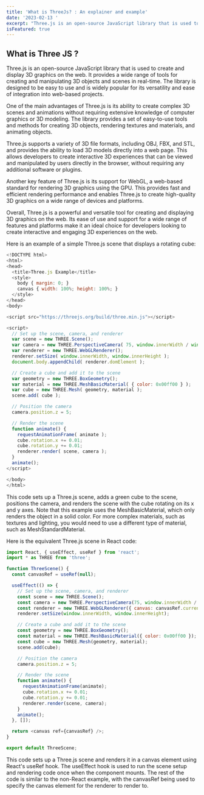 ```yaml
---
title: 'What is ThreeJs? : An explainer and example'
date: '2023-02-13 '
excerpt: "Three.js is an open-source JavaScript library that is used to create and display 3D graphics on the web."
isFeatured: true
---
```

## What is Three JS ?

Three.js is an open-source JavaScript library that is used to create and display 3D graphics on the web. It provides a wide range of tools for creating and manipulating 3D objects and scenes in real-time. The library is designed to be easy to use and is widely popular for its versatility and ease of integration into web-based projects.

One of the main advantages of Three.js is its ability to create complex 3D scenes and animations without requiring extensive knowledge of computer graphics or 3D modeling. The library provides a set of easy-to-use tools and methods for creating 3D objects, rendering textures and materials, and animating objects.

Three.js supports a variety of 3D file formats, including OBJ, FBX, and STL, and provides the ability to load 3D models directly into a web page. This allows developers to create interactive 3D experiences that can be viewed and manipulated by users directly in the browser, without requiring any additional software or plugins.

Another key feature of Three.js is its support for WebGL, a web-based standard for rendering 3D graphics using the GPU. This provides fast and efficient rendering performance and enables Three.js to create high-quality 3D graphics on a wide range of devices and platforms.

Overall, Three.js is a powerful and versatile tool for creating and displaying 3D graphics on the web. Its ease of use and support for a wide range of features and platforms make it an ideal choice for developers looking to create interactive and engaging 3D experiences on the web.

Here is an example of a simple Three.js scene that displays a rotating cube:

```js
<!DOCTYPE html>
<html>
<head>
  <title>Three.js Example</title>
  <style>
    body { margin: 0; }
    canvas { width: 100%; height: 100%; }
  </style>
</head>
<body>

<script src="https://threejs.org/build/three.min.js"></script>

<script>
  // Set up the scene, camera, and renderer
  var scene = new THREE.Scene();
  var camera = new THREE.PerspectiveCamera( 75, window.innerWidth / window.innerHeight, 0.1, 1000 );
  var renderer = new THREE.WebGLRenderer();
  renderer.setSize( window.innerWidth, window.innerHeight );
  document.body.appendChild( renderer.domElement );

  // Create a cube and add it to the scene
  var geometry = new THREE.BoxGeometry();
  var material = new THREE.MeshBasicMaterial( { color: 0x00ff00 } );
  var cube = new THREE.Mesh( geometry, material );
  scene.add( cube );

  // Position the camera
  camera.position.z = 5;

  // Render the scene
  function animate() {
    requestAnimationFrame( animate );
    cube.rotation.x += 0.01;
    cube.rotation.y += 0.01;
    renderer.render( scene, camera );
  }
  animate();
</script>

</body>
</html>
```

This code sets up a Three.js scene, adds a green cube to the scene, positions the camera, and renders the scene with the cube rotating on its x and y axes. Note that this example uses the MeshBasicMaterial, which only renders the object in a solid color. For more complex materials, such as textures and lighting, you would need to use a different type of material, such as MeshStandardMaterial.

Here is the equivalent Three.js scene in React code:

```js
import React, { useEffect, useRef } from 'react';
import * as THREE from 'three';

function ThreeScene() {
  const canvasRef = useRef(null);

  useEffect(() => {
    // Set up the scene, camera, and renderer
    const scene = new THREE.Scene();
    const camera = new THREE.PerspectiveCamera(75, window.innerWidth / window.innerHeight, 0.1, 1000);
    const renderer = new THREE.WebGLRenderer({ canvas: canvasRef.current });
    renderer.setSize(window.innerWidth, window.innerHeight);

    // Create a cube and add it to the scene
    const geometry = new THREE.BoxGeometry();
    const material = new THREE.MeshBasicMaterial({ color: 0x00ff00 });
    const cube = new THREE.Mesh(geometry, material);
    scene.add(cube);

    // Position the camera
    camera.position.z = 5;

    // Render the scene
    function animate() {
      requestAnimationFrame(animate);
      cube.rotation.x += 0.01;
      cube.rotation.y += 0.01;
      renderer.render(scene, camera);
    }
    animate();
  }, []);

  return <canvas ref={canvasRef} />;
}

export default ThreeScene;
```

This code sets up a Three.js scene and renders it in a canvas element using React's useRef hook. The useEffect hook is used to run the scene setup and rendering code once when the component mounts. The rest of the code is similar to the non-React example, with the canvasRef being used to specify the canvas element for the renderer to render to.

